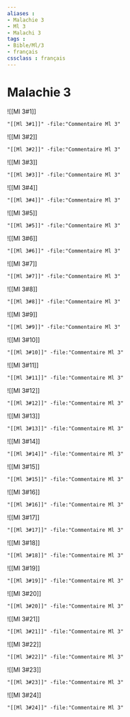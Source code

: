 ```yaml
---
aliases : 
- Malachie 3
- Ml 3
- Malachi 3
tags : 
- Bible/Ml/3
- français
cssclass : français
---
```


# Malachie 3

![[Ml 3#1]]

```query
"[[Ml 3#1]]" -file:"Commentaire Ml 3"
```

![[Ml 3#2]]

```query
"[[Ml 3#2]]" -file:"Commentaire Ml 3"
```

![[Ml 3#3]]

```query
"[[Ml 3#3]]" -file:"Commentaire Ml 3"
```

![[Ml 3#4]]

```query
"[[Ml 3#4]]" -file:"Commentaire Ml 3"
```

![[Ml 3#5]]

```query
"[[Ml 3#5]]" -file:"Commentaire Ml 3"
```

![[Ml 3#6]]

```query
"[[Ml 3#6]]" -file:"Commentaire Ml 3"
```

![[Ml 3#7]]

```query
"[[Ml 3#7]]" -file:"Commentaire Ml 3"
```

![[Ml 3#8]]

```query
"[[Ml 3#8]]" -file:"Commentaire Ml 3"
```

![[Ml 3#9]]

```query
"[[Ml 3#9]]" -file:"Commentaire Ml 3"
```

![[Ml 3#10]]

```query
"[[Ml 3#10]]" -file:"Commentaire Ml 3"
```

![[Ml 3#11]]

```query
"[[Ml 3#11]]" -file:"Commentaire Ml 3"
```

![[Ml 3#12]]

```query
"[[Ml 3#12]]" -file:"Commentaire Ml 3"
```

![[Ml 3#13]]

```query
"[[Ml 3#13]]" -file:"Commentaire Ml 3"
```

![[Ml 3#14]]

```query
"[[Ml 3#14]]" -file:"Commentaire Ml 3"
```

![[Ml 3#15]]

```query
"[[Ml 3#15]]" -file:"Commentaire Ml 3"
```

![[Ml 3#16]]

```query
"[[Ml 3#16]]" -file:"Commentaire Ml 3"
```

![[Ml 3#17]]

```query
"[[Ml 3#17]]" -file:"Commentaire Ml 3"
```

![[Ml 3#18]]

```query
"[[Ml 3#18]]" -file:"Commentaire Ml 3"
```

![[Ml 3#19]]

```query
"[[Ml 3#19]]" -file:"Commentaire Ml 3"
```

![[Ml 3#20]]

```query
"[[Ml 3#20]]" -file:"Commentaire Ml 3"
```

![[Ml 3#21]]

```query
"[[Ml 3#21]]" -file:"Commentaire Ml 3"
```

![[Ml 3#22]]

```query
"[[Ml 3#22]]" -file:"Commentaire Ml 3"
```

![[Ml 3#23]]

```query
"[[Ml 3#23]]" -file:"Commentaire Ml 3"
```

![[Ml 3#24]]

```query
"[[Ml 3#24]]" -file:"Commentaire Ml 3"
```

